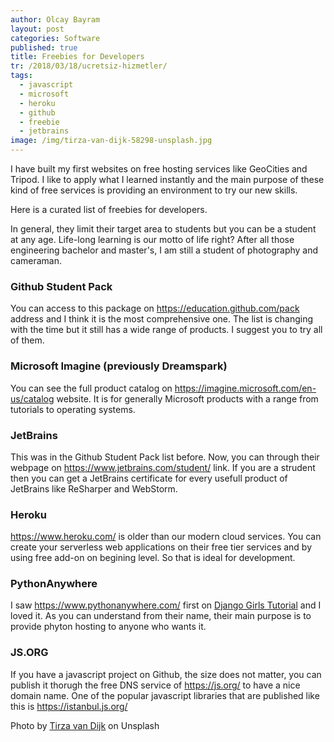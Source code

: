 ```yaml
---
author: Olcay Bayram
layout: post
categories: Software
published: true
title: Freebies for Developers
tr: /2018/03/18/ucretsiz-hizmetler/
tags:
  - javascript
  - microsoft
  - heroku
  - github
  - freebie
  - jetbrains
image: /img/tirza-van-dijk-58298-unsplash.jpg
---
```

I have built my first websites on free hosting services like GeoCities and Tripod. I like to apply what I learned instantly and the main purpose of these kind of free services is providing an environment to try our new skills.

Here is a curated list of freebies for developers.

In general, they limit their target area to students but you can be a student at any age. Life-long learning is our motto of life right? After all those engineering bachelor and master's, I am still a student of photography and cameraman.

### Github Student Pack

You can access to this package on https://education.github.com/pack address and I think it is the most comprehensive one. The list is changing with the time but it still has a wide range of products. I suggest you to try all of them.

### Microsoft Imagine (previously Dreamspark)

You can see the full product catalog on https://imagine.microsoft.com/en-us/catalog website. It is for generally Microsoft products with a range from tutorials to operating systems.

### JetBrains

This was in the Github Student Pack list before. Now, you can through their webpage on https://www.jetbrains.com/student/ link. If you are a strudent then you can get a JetBrains certificate for every usefull product of JetBrains like ReSharper and WebStorm.

### Heroku

https://www.heroku.com/ is older than our modern cloud services. You can create your serverless web applications on their free tier services and by using free add-on on begining level. So that is ideal for development.

### PythonAnywhere

I saw https://www.pythonanywhere.com/ first on [Django Girls Tutorial](https://tutorial.djangogirls.org) and I loved it. As you can understand from their name, their main purpose is to provide phyton hosting to anyone who wants it.

### JS.ORG

If you have a javascript project on Github, the size does not matter, you can publish it thorugh the free DNS service of https://js.org/ to have a nice domain name. One of the popular javascript libraries that are published like this is https://istanbul.js.org/



Photo by [Tirza van Dijk](https://unsplash.com/photos/I8OhOu-wLO4?utm_source=unsplash&utm_medium=referral&utm_content=creditCopyText) on Unsplash
